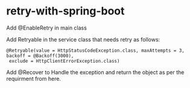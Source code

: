 # retry-with-spring-boot

Add @EnableRetry in main class

Add Retryable in the service class that needs retry as follows:

```
@Retryable(value = HttpStatusCodeException.class, maxAttempts = 3, backoff = @Backoff(3000),
 exclude = HttpClientErrorException.class)
```

Add  @Recover to Handle the exception and return the object as per the requirment from here. 

